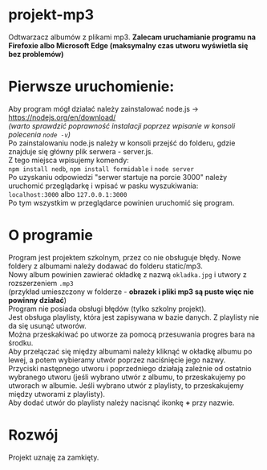 # projekt-mp3
Odtwarzacz albumów z plikami mp3. <b>Zalecam uruchamianie programu na Firefoxie albo Microsoft Edge (maksymalny czas utworu wyświetla się bez problemów)</b><br>
# Pierwsze uruchomienie:
Aby program mógł działać należy zainstalować node.js -> https://nodejs.org/en/download/ <br>
<i>(warto sprawdzić poprawność instalacji poprzez wpisanie w konsoli polecenia <code>node -v</code>)</i><br>
Po zainstalowaniu node.js należy w konsoli przejść do folderu, gdzie znajduje się główny plik serwera - server.js.<br>
Z tego miejsca wpisujemy komendy:<br>
<code>npm install nedb</code>, <code>npm install formidable</code> i <code>node server</code><br>
Po uzyskaniu odpowiedzi "serwer startuje na porcie 3000" należy uruchomić przeglądarkę i wpisać w pasku wyszukiwania:<br>
<code>localhost:3000</code> albo <code>127.0.0.1:3000</code><br>
Po tym wszystkim w przeglądarce powinien uruchomić się program.
# O programie
Program jest projektem szkolnym, przez co nie obsługuje błędy. Nowe foldery z albumami należy dodawać do folderu static/mp3.<br>
Nowy album powinien zawierać okładkę z nazwą <code>okladka.jpg</code> i utwory z rozszerzeniem <code>.mp3</code><br>
(przykład umieszczony w folderze - <b>obrazek i pliki mp3 są puste więc nie powinny działać</b>)<br>
Program nie posiada obsługi błędów (tylko szkolny projekt).<br>
Jest obsługa playlisty, która jest zapisywana w bazie danych. Z playlisty nie da się usunąć utworów.<br>
Można przeskakiwać po utworze za pomocą przesuwania progres bara na środku.<br>
Aby przełączać się między albumami należy kliknąć w okładkę albumu po lewej, a potem wybieramy utwór poprzez naciśnięcie jego nazwy.<br>
Przyciski następnego utworu i poprzedniego działają zależnie od ostatnio wybranego utworu (jeśli wybrano utwór z albumu, to przeskakujemy po utworach w albumie. Jeśli wybrano utwór z playlisty, to przeskakujemy między utworami z playlisty).<br>
Aby dodać utwór do playlisty należy nacisnąć ikonkę <b>+</b> przy nazwie.<br>
# Rozwój
Projekt uznaję za zamkięty.

